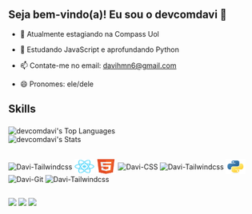## Seja bem-vindo(a)! Eu sou o devcomdavi 👋

- 🔭 Atualmente estagiando na Compass Uol
- 🌱 Estudando JavaScript e aprofundando Python
- 📫 Contate-me no email: davihmn6@gmail.com
- 😄 Pronomes: ele/dele

  ###

<h2 align="left">Skills</h2>

###
![devcomdavi's Top Languages](https://github-readme-stats.vercel.app/api/top-langs/?username=devcomdavi&theme=react&show_icons=true&hide_border=false&layout=compact) <br>
![devcomdavi's Stats](https://github-readme-stats.vercel.app/api?username=devcomdavi&theme=react&show_icons=true&hide_border=false&count_private=true)
  
  <div style="display: inline_block"><br>
  <img align="center" alt="Davi-Tailwindcss" height="30" width="40" src="https://cdn.jsdelivr.net/gh/devicons/devicon@latest/icons/javascript/javascript-original.svg">
  <img align="center" alt="Davi-React" height="30" width="40" src="https://raw.githubusercontent.com/devicons/devicon/master/icons/react/react-original.svg">
  <img align="center" alt="Davi-HTML" height="30" width="40" src="https://raw.githubusercontent.com/devicons/devicon/master/icons/html5/html5-original.svg">
  <img align="center" alt="Davi-CSS" height="30" width="40" src="https://cdn.jsdelivr.net/gh/devicons/devicon@latest/icons/css3/css3-original.svg">
  <img align="center" alt="Davi-Tailwindcss" height="30" width="40" src="https://cdn.jsdelivr.net/gh/devicons/devicon@latest/icons/tailwindcss/tailwindcss-original.svg">
  <img align="center" alt="Davi-Python" height="30" width="40" src="https://raw.githubusercontent.com/devicons/devicon/master/icons/python/python-original.svg">
  <img align="center" alt="Davi-Git" height="30" width="40" src="https://cdn.jsdelivr.net/gh/devicons/devicon@latest/icons/git/git-original.svg">
  <img align="center" alt="Davi-Tailwindcss" height="30" width="40" src="https://cdn.jsdelivr.net/gh/devicons/devicon@latest/icons/photoshop/photoshop-original.svg">
  
  
  ##
 
  <div> 
  <a href="https://instagram.com/devcomdavi" target="_blank"><img src="https://img.shields.io/badge/-Instagram-%23E4405F?style=for-the-badge&logo=instagram&logoColor=white" target="_blank"></a>
  <a href = "mailto:davihmn6@gmail.com"><img src="https://img.shields.io/badge/-Gmail-%23333?style=for-the-badge&logo=gmail&logoColor=white" target="_blank"></a>
  <a href="https://www.linkedin.com/in/davihmn" target="_blank"><img src="https://img.shields.io/badge/-LinkedIn-%230077B5?style=for-the-badge&logo=linkedin&logoColor=white" target="_blank"></a> 
  
</div>
